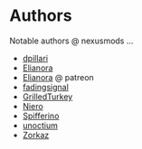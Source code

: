 # Authors

Notable authors @ nexusmods ...

- [dpillari](https://next.nexusmods.com/profile/dpillari/mods?gameId=1151)
- [Elianora](https://next.nexusmods.com/profile/Elianora/mods?gameId=1151)
- [Elianora](https://www.patreon.com/Elianora) @ patreon
- [fadingsignal](https://next.nexusmods.com/profile/fadingsignal/mods?gameId=1151)
- [GrilledTurkey](https://next.nexusmods.com/profile/GrilledTurkey/mods?gameId=1151)
- [Niero](https://next.nexusmods.com/profile/Niero/mods?gameId=1151)
- [Spifferino](https://next.nexusmods.com/profile/Spifferino/mods?gameId=1151)
- [unoctium](https://next.nexusmods.com/profile/unoctium/mods?gameId=1151)
- [Zorkaz](https://next.nexusmods.com/profile/Zorkaz/mods?gameId=1151)
